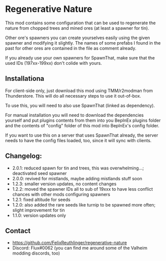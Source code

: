 # Regenerative Nature

This mod contains some configuration that can be used to regenerate the nature from 
chopped trees and mined ores (at least a spawner for tin).

Other ore's spawners you can create yourselves easily using the given spawner and 
modifying it slightly. The names of some prefabs I found in the past for other ores
are contained in the file as comment already.

If you already use your own spawners for SpawnThat, make sure that the used 
IDs (197xx-199xx) don't colide with yours.

## Installationa

For client-side only, just download this mod using TMM/r2modman from Thunderstore. 
This will do all necessary steps to use it out-of-box.

To use this, you will need to also use SpawnThat (linked as dependency).

For manual installation you will need to download the dependencies yourself and put
plugins contents from them into you BepInEx plugins folder and the contents of 
"config" folder of this mod into BepInEx's config folder.

If you want to use this on a server that uses SpawnThat already, the server 
needs to have the config files loaded, too, since it will sync with clients.

## Changelog:

* 2.0.1: reduced spawn for tin and trees, this was overwhelming...; deactivated seed spawner
* 2.0.0: revived for mistlands, maybe adding mistlands stuff soon
* 1.2.3: smaller version updates, no content changes
* 1.2.2: moved the spawner IDs all to sub of 19xxx to have less conflict chances with other mods configuring spawners
* 1.2.1: fixed altitude for seeds
* 1.2.0: also added the rare seeds like turnip to be spawned more often; slight improvement for tin
* 1.1.0: version updates only

## Contact

* https://github.com/FelixReuthlinger/regenerative-nature
* Discord: Flux#0062 (you can find me around some of the Valheim modding discords, too)
